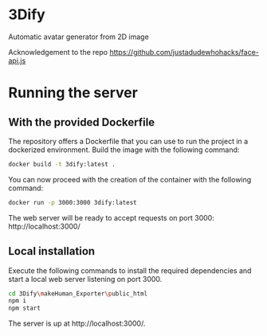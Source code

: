 # 3Dify
Automatic avatar generator from 2D image

Acknowledgement to the repo https://github.com/justadudewhohacks/face-api.js

# Running the server

## With the provided Dockerfile
The repository offers a Dockerfile that you can use to run the project in a dockerized environment.
Build the image with the following command:

```bash
docker build -t 3dify:latest .
```

You can now proceed with the creation of the container with the following command:

```bash
docker run -p 3000:3000 3dify:latest
```

The web server will be ready to accept requests on port 3000: http://localhost:3000/

## Local installation
Execute the following commands to install the required dependencies and start a local web server listening on port 3000.

``` bash
cd 3Dify\makeHuman_Exporter\public_html
npm i
npm start
```

The server is up at http://localhost:3000/.
